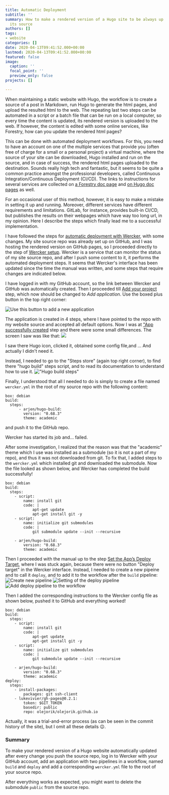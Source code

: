```yaml
---
title: Automatic Deployment
subtitle: ''
summary: How to make a rendered version of a Hugo site to be always up to date to
  its source
authors: []
tags:
- website
categories: []
date: 2020-04-13T09:41:52.000+00:00
lastmod: 2020-04-13T09:41:52.000+00:00
featured: false
image:
  caption: ''
  focal_point: ''
  preview_only: false
projects: []

---
```

When maintaining a static website with Hugo, the workflow is to create a source of a post in Markdown, run Hugo to generate the html pages, and upload the resulted html to the web. The repeating last two steps can be automated in a script or a batch file that can be run on a local computer, so every time the content is updated, its rendered version is uploaded to the web. If however, the content is edited with some online services, like Forestry, how can you update the rendered html pages?

This can be done with automated deployment workflows. For this, you need to have an account on one of the multiple services that provide you (often free of charge for a small or a personal project) a virtual machine, where the source of your site can be downloaded, Hugo installed and run on the source, and in case of success, the rendered html pages uploaded to the destination. Sounds really high tech and fantastic, but it seems to be quite a common practice amongst the professional developers, called Continuous Integration/Continuous Deployment (CI/CD). The links to instructions for several services are collected on [a Forestry doc page](https://forestry.io/docs/hosting/) and [on Hugo doc pages](https://gohugo.io/hosting-and-deployment/) as well.

For an occasional user of this method, however, it is easy to make a mistake in setting it up and running. Moreover, different services have different requirements and limitations. GitLab, for instance, provides built-in CI/CD, but publishes the results on their webpages which have way too long url, in my opinion. Here I describe the steps which finally lead me to a successful implementation.

I have followed the steps for [automatic deployment with Wercker](https://gohugo.io/hosting-and-deployment/deployment-with-wercker/), with some changes. My site source repo was already set up on GitHub, and I was hosting the rendered version on GitHub pages, so I proceeded directly to the step of [Wercker setup](https://gohugo.io/hosting-and-deployment/deployment-with-wercker/#set-up-wercker). Wercker is a service that can monitor the status of my site source repo, and after I push some content to it, it performs the automated deployment steps. It seems that Wercker's interface has been updated since the time the manual was written, and some steps that require changes are indicated below.

I have logged in with my GitHub account, so the link between Wercker and GitHub was automatically created. Then I proceeded till [Add your project](https://gohugo.io/hosting-and-deployment/deployment-with-wercker/#add-your-project) step, which now should be changed to _Add application_.
Use the boxed plus button in the top right corner:

![Use this button to add a new application](add_application_wercker.png)

The application is created in 4 steps, where I have pointed to the repo with my website source and accepted all default options. Now I was at ["App successfully created](https://gohugo.io/hosting-and-deployment/deployment-with-wercker/#app-successfully-created) step and there were some small differences. The screen I saw was like that: ![](get_build_running.png) 

I saw there Hugo icon, clicked it, obtained some config file,and ... And actually I didn't need it.

Instead, I needed to go to the "Steps store" (again top right corner), to find there "hugo build" steps script, and to read its documentation to understand how to use it. !["Hugo build steps"](steps_store.png)

Finally, I understood that all I needed to do is simply to create  a file named `wercker.yml` in the root of my source repo with the following content:

    box: debian
    build:
      steps:
          - arjen/hugo-build:
            version: "0.68.3"
            theme: academic

and push it to the GitHub repo.

 Wercker has started its job and... failed.

 After some investigation, I realized that the reason was that the "academic" theme which I use was installed as a submodule (so it is not a part of my repo), and thus it was not downloaded from git. To fix that, I added steps to the `wercker.yml` which installed git and downloaded the submodule. Now the file looked as shown below, and Wercker has completed the build successfully!

    box: debian
    build:
      steps:
        - script: 
            name: install git
            code: |
                apt-get update
                apt-get install git -y
        - script:
            name: initialize git submodules
            code: |
                git submodule update --init --recursive
    
        - arjen/hugo-build:
            version: "0.68.3"
            theme: academic

Then I proceeded with the manual up to the step [Set the App’s Deploy Target](https://gohugo.io/hosting-and-deployment/deployment-with-wercker/#set-the-apps-deploy-target), where I was stuck again, because there were no button "Deploy target" in the Wercker interface. Instead, I needed to create a new pipeine and to call it `deploy`, and to add it to the workflow after the `build` pipeline: ![Create new pipeline](add_pipeline.png) ![Setting of the deploy pipeline](deploy_pipeline.png) ![Add deploy pipeline to the workflow](add_deploy.png)

Then I added the corresponding instructions to the Wercker config file as shown below, pushed it to GitHub and everything worked!

    box: debian
    build:
      steps:
        - script: 
            name: install git
            code: |
                apt-get update
                apt-get install git -y
        - script:
            name: initialize git submodules
            code: |
                git submodule update --init --recursive
    
        - arjen/hugo-build:
            version: "0.68.3"
            theme: academic
    deploy:
      steps:
        - install-packages:
            packages: git ssh-client
        - lukevivier/gh-pages@0.2.1:
            token: $GIT_TOKEN
            basedir: public
            repo: olejorik/olejorik.github.io

Actually, it was a trial-and-error process (as can be seen in the commit history of the site), but I omit all these details :wink:.

### Summary

To make your rendered version of a Hugo website automatically updated after every change you push the source repo, log in to Wercker with your GitHub account, add an application with two pipelines in a workflow, named `build` and `deploy` and add a corresponding `wercker.yml` file to the root of your source repo.

After everything works as expected, you might want to delete the submodule `public` from the source repo.